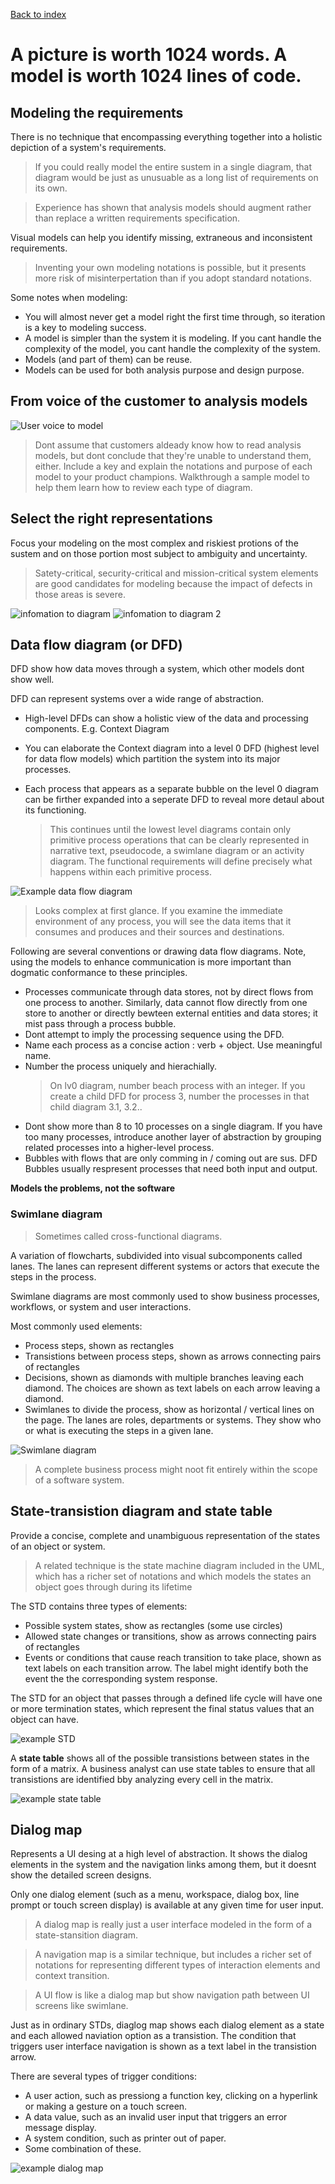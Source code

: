 [Back to index](../requirement_development/requirement_modeling.md)

# A picture is worth 1024 words. A model is worth 1024 lines of code.

## Modeling the requirements

There is no technique that encompassing everything together into a holistic depiction of a system's requirements.

> If you could really model the entire sustem in a single diagram, that diagram would be just as unusuable as a long list of requirements on its own.

> Experience has shown that analysis models should augment rather than replace a written requirements specification.

Visual models can help you identify missing, extraneous and inconsistent requirements.

> Inventing your own modeling notations is possible, but it presents more risk of misinterpertation than if you adopt standard notations.

Some notes when modeling:

- You will almost never get a model right the first time through, so iteration is a key to modeling success.
- A model is simpler than the system it is modeling. If you cant handle the complexity of the model, you cant handle the complexity of the system.
- Models (and part of them) can be reuse.
- Models can be used for both analysis purpose and design purpose.

## From voice of the customer to analysis models

![User voice to model](./imgs/uservoice_to_model.png)

> Dont assume that customers aldeady know how to read analysis models, but dont conclude that they're unable to understand them, either. Include a key and explain the notations and purpose of each model to your product champions. Walkthrough a sample model to help them learn how to review each type of diagram.

## Select the right representations

Focus your modeling on the most complex and riskiest protions of the sustem and on those portion most subject to ambiguity and uncertainty.

> Satety-critical, security-critical and mission-critical system elements are good candidates for modeling because the impact of defects in those areas is severe.

![infomation to diagram](./imgs/infor_to_diagram1.png)
![infomation to diagram 2](./imgs/infor_to_diagram2.png)

## Data flow diagram (or DFD)

DFD show how data moves through a system, which other models dont show well.

DFD can represent systems over a wide range of abstraction.

- High-level DFDs can show a holistic view of the data and processing components. E.g. Context Diagram
- You can elaborate the Context diagram into a level 0 DFD (highest level for data flow models) which partition the system into its major processes.

- Each process that appears as a separate bubble on the level 0 diagram can be firther expanded into a seperate DFD to reveal more detaul about its functioning.
  > This continues until the lowest level diagrams contain only primitive process operations that can be clearly represented in narrative text, pseudocode, a swimlane diagram or an activity diagram. The functional requirements will define precisely what happens within each primitive process.

![Example data flow diagram](./imgs/example_partial_DFD.png)

> Looks complex at first glance. If you examine the immediate environment of any process, you will see the data items that it consumes and produces and their sources and destinations.

Following are several conventions or drawing data flow diagrams. Note, using the models to enhance communication is more important than dogmatic conformance to these principles.

- Processes communicate through data stores, not by direct flows from one process to another. Similarly, data cannot flow directly from one store to another or directly bewteen external entities and data stores; it mist pass through a process bubble.
- Dont attempt to imply the processing sequence using the DFD.
- Name each process as a concise action : verb + object. Use meaningful name.
- Number the process uniquely and hierachially.
  > On lv0 diagram, number beach process with an integer. If you create a child DFD for process 3, number the processes in that child diagram 3.1, 3.2..
- Dont show more than 8 to 10 processes on a single diagram. If you have too many processes, introduce another layer of abstraction by grouping related processes into a higher-level process.
- Bubbles with flows that are only comming in / coming out are sus. DFD Bubbles usually respresent processes that need both input and output.

**Models the problems, not the software**

### Swimlane diagram

> Sometimes called cross-functional diagrams.

A variation of flowcharts, subdivided into visual subcomponents called lanes. The lanes can represent different systems or actors that execute the steps in the process.

Swimlane diagrams are most commonly used to show business processes, workflows, or system and user interactions.

Most commonly used elements:

- Process steps, shown as rectangles
- Transistions between process steps, shown as arrows connecting pairs of rectangles
- Decisions, shown as diamonds with multiple branches leaving each diamond. The choices are shown as text labels on each arrow leaving a diamond.
- Swimlanes to divide the process, show as horizontal / vertical lines on the page. The lanes are roles, departments or systems. They show who or what is executing the steps in a given lane.

![Swimlane diagram](./imgs/example_swimlaneDiag.png)

> A complete business process might noot fit entirely within the scope of a software system.

## State-transistion diagram and state table

Provide a concise, complete and unambiguous representation of the states of an object or system.

> A related technique is the state machine diagram included in the UML, which has a richer set of notations and which models the states an object goes through during its lifetime

The STD contains three types of elements:

- Possible system states, show as rectangles (some use circles)
- Allowed state changes or transitions, show as arrows connecting pairs of rectangles
- Events or conditions that cause reach transition to take place, shown as text labels on each transition arrow. The label might identify both the event the the corresponding system response.

The STD for an object that passes through a defined life cycle will have one or more termination states, which represent the final status values that an object can have.

![example STD](./imgs/example_STD.png)

A **state table** shows all of the possible transistions between states in the form of a matrix. A business analyst can use state tables to ensure that all transistions are identified bby analyzing every cell in the matrix.

![example state table](./imgs/example_Statetable.png)

## Dialog map

Represents a UI desing at a high level of abstraction. It shows the dialog elements in the system and the navigation links among them, but it doesnt show the detailed screen designs.

Only one dialog element (such as a menu, workspace, dialog box, line prompt or touch screen display) is available at any given time for user input.

> A dialog map is really just a user interface modeled in the form of a state-stansition diagram.

> A navigation map is a similar technique, but includes a richer set of notations for representing different types of interaction elements and context transition.

> A UI flow is like a dialog map but show navigation path between UI screens like swimlane.

Just as in ordinary STDs, diaglog map shows each dialog element as a state and each allowed naviation option as a transistion. The condition that triggers user interface navigation is shown as a text label in the transistion arrow.

There are several types of trigger conditions:

- A user action, such as pressiong a function key, clicking on a hyperlink or making a gesture on a touch screen.
- A data value, such as an invalid user input that triggers an error message display.
- A system condition, such as printer out of paper.
- Some combination of these.

![example dialog map](./imgs/example_dialogMap.png)
